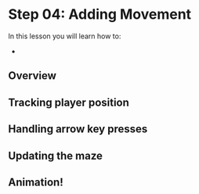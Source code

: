 # Step 04: Adding Movement

In this lesson you will learn how to:

- 

## Overview

## Tracking player position

## Handling arrow key presses

## Updating the maze

## Animation!